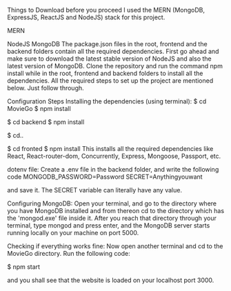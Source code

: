 Things to Download before you proceed
I used the MERN (MongoDB, ExpressJS, ReactJS and NodeJS) stack for this project.

MERN

NodeJS
MongoDB
The package.json files in the root, frontend and the backend folders contain all the required dependencies. First go ahead and make sure to download the latest stable version of NodeJS and also the latest version of MongoDB. Clone the repository and run the command npm install while in the root, frontend and backend folders to install all the dependencies. All the required steps to set up the project are mentioned below. Just follow through.

Configuration Steps
Installing the dependencies (using terminal):
$ cd MovieGo
$ npm install

$ cd backend
$ npm install

$ cd..

$ cd fronted
$ npm install
This installs all the required dependencies like React, React-router-dom, Concurrently, Express, Mongoose, Passport, etc.

dotenv file:
Create a .env file in the backend folder, and write the following code
MONGODB_PASSWORD=Password
SECRET=Anythingyouwant

and save it. The SECRET variable can literally have any value.

Configuring MongoDB:
Open your terminal, and go to the directory where you have MongoDB installed and from thereon cd to the directory which has the 'mongod.exe' file inside it. After you reach that directory through your terminal, type mongod and press enter, and the MongoDB server starts running locally on your machine on port 5000.

Checking if everything works fine:
Now open another terminal and cd to the MovieGo directory. Run the following code:

$ npm start

and you shall see that the website is loaded on your localhost port 3000.
